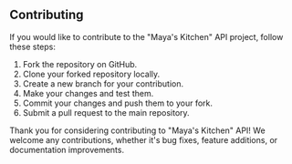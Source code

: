 ## Contributing

If you would like to contribute to the "Maya's Kitchen" API project, follow these steps:

1. Fork the repository on GitHub.
2. Clone your forked repository locally.
3. Create a new branch for your contribution.
4. Make your changes and test them.
5. Commit your changes and push them to your fork.
6. Submit a pull request to the main repository.

Thank you for considering contributing to "Maya's Kitchen" API! We welcome any contributions, whether it's bug fixes, feature additions, or documentation improvements.